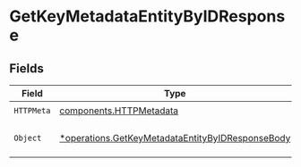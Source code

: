 # GetKeyMetadataEntityByIDResponse


## Fields

| Field                                                                                                               | Type                                                                                                                | Required                                                                                                            | Description                                                                                                         |
| ------------------------------------------------------------------------------------------------------------------- | ------------------------------------------------------------------------------------------------------------------- | ------------------------------------------------------------------------------------------------------------------- | ------------------------------------------------------------------------------------------------------------------- |
| `HTTPMeta`                                                                                                          | [components.HTTPMetadata](../../models/components/httpmetadata.md)                                                  | :heavy_check_mark:                                                                                                  | N/A                                                                                                                 |
| `Object`                                                                                                            | [*operations.GetKeyMetadataEntityByIDResponseBody](../../models/operations/getkeymetadataentitybyidresponsebody.md) | :heavy_minus_sign:                                                                                                  | a list of KeyMetadataEntity objects                                                                                 |